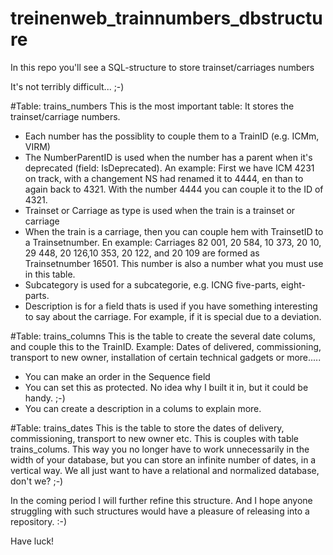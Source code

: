 # treinenweb_trainnumbers_dbstructure
In this repo you'll see a SQL-structure to store trainset/carriages numbers

It's not terribly difficult... ;-)


#Table: trains_numbers
This is the most important table: It stores the trainset/carriage numbers. 
- Each number has the possiblity to couple them to a TrainID (e.g. ICMm, VIRM)
- The NumberParentID is used when the number has a parent when it's deprecated (field: IsDeprecated). An example: First we have ICM 4231 on track, with a changement NS had renamed it to 4444, en than to again back to 4321. With the number 4444 you can couple it to the ID of 4321.
- Trainset or Carriage as type is used when the train is a trainset or carriage
- When the train is a carriage, then you can couple hem with TrainsetID to a Trainsetnumber. En example: Carriages 82 001, 20 584, 10 373, 20 10, 29 448, 20 126,10 353,	20 122, and	20 109 are formed as Trainsetnumber 16501. This number is also a number what you must use in this table.
- Subcategory is used for a subcategorie, e.g. ICNG five-parts, eight-parts. 
- Description is for a field thats is used if you have something interesting to say about the carriage. For example, if it is special due to a deviation. 

#Table: trains_columns
This is the table to create the several date colums, and couple this to the TrainID. Example: Dates of delivered, commissioning, transport to new owner, installation of certain technical gadgets or more..... 
- You can make an order in the Sequence field
- You can set this as protected. No idea why I built it in, but it could be handy. ;-)
- You can create a description in a colums to explain more.

#Table: trains_dates
This is the table to store the dates of delivery, commissioning, transport to new owner etc. This is couples with table trains_colums.
This way you no longer have to work unnecessarily in the width of your database, but you can store an infinite number of dates, in a vertical way.
We all just want to have a relational and normalized database, don't we? ;-)

In the coming period I will further refine this structure. 
And I hope anyone struggling with such structures would have a pleasure of releasing into a repository. :-)

Have luck!


